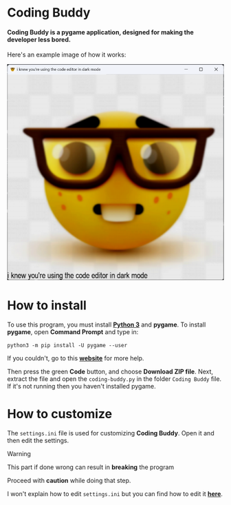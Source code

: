 # Coding Buddy
#### Coding Buddy is a **pygame** application, designed for making the developer less bored.

Here's an example image of how it works:

![Coding Buddy straight up telling the truth](/mdimages/example1.png)

# How to install

To use this program, you must install [**Python 3**](https://www.python.org/downloads/) and **pygame**.
To install **pygame**, open **Command Prompt** and type in:
```
python3 -m pip install -U pygame --user
```
If you couldn't, go to this [**website**](https://www.pygame.org/wiki/GettingStarted) for more help.

Then press the green **Code** button, and choose **Download ZIP file**. Next, extract the file and open the `coding-buddy.py` in the folder `Coding Buddy` file. If it's not running then you haven't installed pygame.

# How to customize
The `settings.ini` file is used for customizing **Coding Buddy**. Open it and then edit the settings.
> [!WARNING]
> This part if done wrong can result in **breaking** the program
>
> Proceed with **caution** while doing that step.

I won't explain how to edit `settings.ini` but you can find how to edit it [**here**](https://www.partitionwizard.com/partitionmanager/ini-file.html#:~:text=Since%20INI%20files%20are%20text,txt%20file%20first.).
